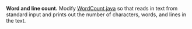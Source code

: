**Word and line count.** Modify [WordCount.java](https://introcs.cs.princeton.edu/java/15inout/WordCount.java.html) so that reads in text from standard input and prints out the number of characters, words, and lines in the text.